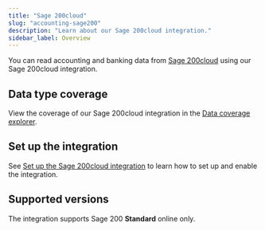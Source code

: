 ```yaml
---
title: "Sage 200cloud"
slug: "accounting-sage200"
description: "Learn about our Sage 200cloud integration."
sidebar_label: Overview
---
```


You can read accounting and banking data from <a className="external" href="https://www.sage.com/en-gb/products/sage-200/" target="_blank">Sage 200cloud</a> using our Sage 200cloud integration.

## Data type coverage

View the coverage of our Sage 200cloud integration in the <a className="external" href="https://knowledge.codat.io/supported-features/accounting?view=tab-by-integration&integrationKey=jcrp" target="_blank">Data coverage explorer</a>.

## Set up the integration

See [Set up the Sage 200cloud integration](/integrations/accounting/sage200/accounting-sage200-setup) to learn how to set up and enable the integration.

## Supported versions

The integration supports Sage 200 **Standard** online only.
